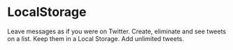 # LocalStorage
Leave messages as if you were on Twitter. Create, eliminate and see tweets on a list. Keep them in a Local Storage. Add unlimited tweets.  
